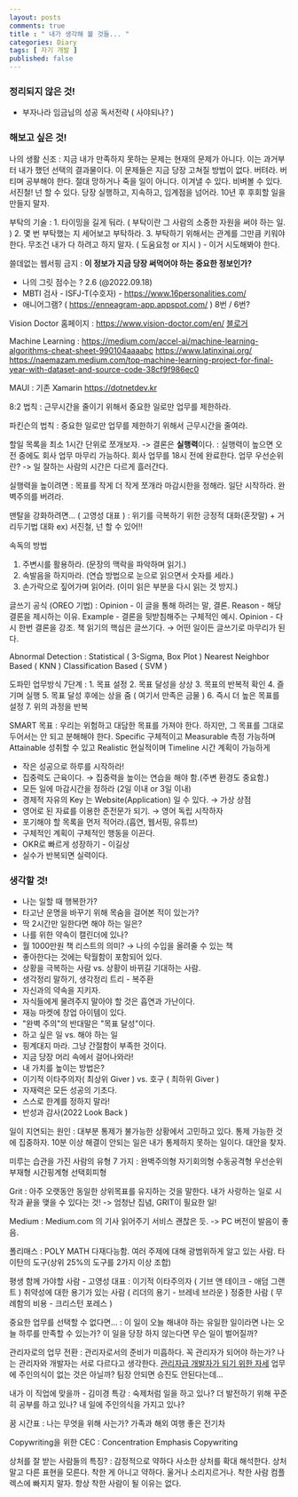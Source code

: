 ```yaml
---
layout: posts
comments: true
title : " 내가 생각해 볼 것들... "
categories: Diary
tags: [ 자기 개발 ]
published: false
---
```


### 정리되지 않은 것!

- 부자나라 임금님의 성공 독서전략 ( 사야되나? )

### 해보고 싶은 것!

나의 생활 신조
 : 지금 내가 만족하지 못하는 문제는 현재의 문제가 아니다.
   이는 과거부터 내가 했던 선택의 결과물이다.
   이 문제들은 지금 당장 고쳐질 방법이 없다.
   버텨라. 버티며 공부해야 한다.
   절대 망하거나 죽을 일이 아니다.
   이겨낼 수 있다. 비벼볼 수 있다.
   서진철! 넌 할 수 있다.
   당장 실행하고, 지속하고, 임계점을 넘어라.
   10년 후 후회할 일을 만들지 말자.

부탁의 기술 
 : 1. 타이밍을 길게 둬라. ( 부탁이란 그 사람의 소중한 자원을 써야 하는 일. )
   2. 몇 번 부탁했는 지 세어보고 부탁하라.
   3. 부탁하기 위해서는 관계를 그만큼 키워야 한다.
   무조건 내가 다 하려고 하지 말자. ( 도움요청 or 지시 ) - 이거 시도해봐야 한다.

쓸데없는 웹서핑 금지
 : **이 정보가 지금 당장 써먹어야 하는 중요한 정보인가?**

- 나의 그릿 점수는 ? 2.6 (@2022.09.18)
- MBTI 검사 - ISFJ-T(수호자) - https://www.16personalities.com/
- 애니어그램? ( https://enneagram-app.appspot.com/ ) 8번 / 6번?


Vision Doctor 홈페이지
 : https://www.vision-doctor.com/en/
 [블로거](https://blog.naver.com/posionsnake/222148612265)

Machine Learning
 : https://medium.com/accel-ai/machine-learning-algorithms-cheat-sheet-990104aaaabc
   https://www.latinxinai.org/
   https://naemazam.medium.com/top-machine-learning-project-for-final-year-with-dataset-and-source-code-38cf9f986ec0

MAUI
 : 기존 Xamarin
   https://dotnetdev.kr


8:2 법칙
 : 근무시간을 줄이기 위해서 중요한 일로만 업무를 제한하라.

파킨슨의 법칙
 : 중요한 일로만 업무를 제한하기 위해서 근무시간을 줄여라. 

할일 목록을 최소 1시간 단위로 쪼개보자. -> 결론은 **실행력**이다.
 : 실행력이 높으면 오전 중에도 회사 업무 마무리 가능하다.
   회사 업무를 18시 전에 완료한다.
   업무 우선순위란? -> 일 잘하는 사람의 시간은 다르게 흘러간다.

실행력을 높이려면
 : 목표를 작게 더 작게 쪼개라
   마감시한을 정해라.
   일단 시작하라.
   완벽주의를 버려라.

맨탈을 강화하려면... ( 고영성 대표 )
 : 위기를 극복하기 위한 긍정적 대화(혼잣말) + 거리두기법 대화
   ex) 서진철, 넌 할 수 있어!!


속독의 방법
1. 주변시를 활용하라. (문장의 맥락을 파악하며 읽기.)
2. 속발음을 하지마라. (연습 방법으로 눈으로 읽으면서 숫자를 세라.)
3. 손가락으로 짚어가며 읽어라. (이미 읽은 부분을 다시 읽는 것 방지.)

글쓰기 공식 (OREO 기법)
 : Opinion - 이 글을 통해 하려는 말, 결론.
   Reason - 해당 결론을 제시하는 이유.
   Example - 결론을 뒷받침해주는 구체적인 예시.
   Opinion - 다시 한번 결론을 강조.
   책 읽기의 핵심은 글쓰기다. → 어떤 일이든 글쓰기로 마무리가 된다.

Abnormal Detection
 : Statistical ( 3-Sigma, Box Plot )
   Nearest Neighbor Based ( KNN )
   Classification Based ( SVM )

도파민 업무방식 7단계
 : 1. 목표 설정
   2. 목표 달성을 상상
   3. 목표의 반복적 확인
   4. 즐기며 실행
   5. 목표 달성 후에는 상을 줌 ( 여기서 만족은 금물 )
   6. 즉시 더 높은 목표를 설정 
   7. 위의 과정을 반복

SMART 목표
 : 우리는 위험하고 대담한 목표를 가져야 한다.
   하지만, 그 목표를 그대로 두어서는 안 되고 분해해야 한다.
   Specific 구체적이고
   Measurable 측정 가능하며
   Attainable 성취할 수 있고
   Realistic 현실적이며
   Timeline 시간 계획이 가능하게

- 작은 성공으로 하루를 시작하라!
- 집중력도 근육이다. → 집중력을 높이는 연습을 해야 함.(주변 환경도 중요함.)
- 모든 일에 마감시간을 정하라 (2일 이내 or 3일 이내)
- 경제적 자유의 Key 는 Website(Application) 일 수 있다. → 가상 상점
- 영어로 된 자료를 이용한 준전문가 되기. → 영어 독립 시작하자
- 포기해야 할 목록을 먼저 적어라.(흡연, 웹서핑, 유튜브)
- 구체적인 계획이 구체적인 행동을 이끈다.
- OKR로 빠르게 성장하기 - 이길상
- 실수가 반복되면 실력이다.

### 생각할 것!

- 나는 일할 때 행복한가?
- 타고난 운명을 바꾸기 위해 목숨을 걸어본 적이 있는가?
- 딱 2시간만 일한다면 해야 하는 일은?
- 나를 위한 약속이 캘린더에 있나?
- 월 1000만원 책 리스트의 의미? → 나의 수입을 올려줄 수 있는 책
- 좋아한다는 것에는 탁월함이 포함되어 있다.
- 상황을 극복하는 사람 vs. 상황이 바뀌길 기대하는 사람.
- 생각정리 말하기, 생각정리 트리 - 복주환
- 자신과의 약속을 지키자.
- 자식들에게 물려주지 말아야 할 것은 흡연과 가난이다.
- 재능 마켓에 창업 아이템이 있다.
- "완벽 주의"의 반대말은 "목표 달성"이다.
- 하고 싶은 일 vs. 해야 하는 일
- 핑계대지 마라. 그냥 간절함이 부족한 것이다.
- 지금 당장 머리 속에서 걸어나와라!
- 내 가치를 높이는 방법은?
- 이기적 이타주의자( 최상위 Giver ) vs. 호구 ( 최하위 Giver )
- 자재력은 모든 성공의 기초다.
- 스스로 한계를 정하지 말라!
- 반성과 감사(2022 Look Back )

일이 지연되는 원인
 : 대부분 통제가 불가능한 상황에서 고민하고 있다.
   통제 가능한 것에 집중하자.
   10분 이상 해결이 안되는 일은 내가 통제하지 못하는 일이다. 대안을 찾자.

미루는 습관을 가진 사람의 유형 7 가지
 : 완벽주의형
   자기회의형
   수동공격형
   우선순위 부재형
   시간핑계형
   선택회피형

Grit
 : 아주 오랫동안 동일한 상위목표를 유지하는 것을 말한다.
   내가 사랑하는 일로 시작과 끝을 맺을 수 있다는 것! -> 엄청난 집념, GRIT이 필요한 일!

Medium
 : Medium.com 의 기사 읽어주기 서비스 괜찮은 듯. -> PC 버전이 발음이 좋음.

폴리매스
 : POLY MATH
 다재다능함. 여러 주제에 대해 광범위하게 알고 있는 사람. 
 타이탄의 도구(상위 25%의 도구를 2가지 이상 조합)

평생 함께 가야할 사람 - 고영성 대표
 : 이기적 이타주의자 ( 기브 앤 테이크 - 애덤 그랜트 )
   취약성에 대한 용기가 있는 사람 ( 리더의 용기 - 브레네 브라운 )
   정중한 사람 ( 무례함의 비용 - 크리스턴 포레스 )

중요한 업무를 선택할 수 없다면...
 : 이 일이 오늘 해내야 하는 유일한 일이라면 나는 오늘 하루를 만족할 수 있는가?
   이 일을 당장 하지 않는다면 무슨 일이 벌어질까?

관리자로의 업무 전환
 : 관리자로서의 준비가 미흡하다. 꼭 관리자가 되어야 하는가?  나는 관리자와 개발자는 서로 다르다고 생각한다.
   [관리자급 개발자가 되기 위한 자세](https://brunch.co.kr/@yper/2)
   업무에 주인의식이 없는 것은 아닐까?
   팀장 안되면 승진도 안된다는데...

내가 이 직업에 맞을까 - 김미경 특강
 : 숙제처럼 일을 하고 있나?
   더 발전하기 위해 꾸준히 공부를 하고 있나?
   내 일에 주인의식을 가지고 있나?

꿈 시간표
 : 나는 무엇을 위해 사는가?
   가족과 해외 여행
   좋은 전기차

Copywriting을 위한 CEC
 : Concentration
   Emphasis
   Copywriting

상처를 잘 받는 사람들의 특징?
 : 감정적으로 약하다
   사소한 상처를 확대 해석한다.
   상처 말고 다른 표현을 모른다.
   착한 게 아니고 약하다.
   울거나 소리지르거나.
   착한 사람 컴플렉스에 빠지지 말자.
   항상 착한 사람이 될 이유는 없다.

